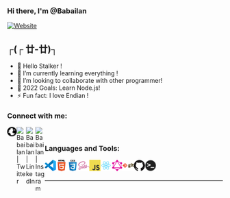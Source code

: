 ### Hi there, I'm @Babailan

[![Website](https://img.shields.io/website?label=babailan.github.io&style=for-the-badge&url=https://babailan.github.io)](https://babailan.github.io/)

## ┌(┌ 廿-廿)┐

- 🔭 Hello Stalker !
- 🌱 I’m currently learning everything !
- 👯 I’m looking to collaborate with other programmer!
- 🥅 2022 Goals: Learn Node.js!
- ⚡ Fun fact: I love Endian !

### Connect with me:

[<img align="left" alt="Babailan" width="22px" src="https://raw.githubusercontent.com/iconic/open-iconic/master/svg/globe.svg" />][website]
[<img align="left" alt="Babailan | Twitter" width="22px" src="https://cdn.jsdelivr.net/npm/simple-icons@v3/icons/twitter.svg" />][twitter]
[<img align="left" alt="Babailan | LinkedIn" width="22px" src="https://cdn.jsdelivr.net/npm/simple-icons@v3/icons/linkedin.svg" />][linkedin]
[<img align="left" alt="Babailan | Instagram" width="22px" src="https://cdn.jsdelivr.net/npm/simple-icons@v3/icons/instagram.svg" />][instagram]

<br />

### Languages and Tools:

<img align="left" alt="Visual Studio Code" width="26px" src="https://raw.githubusercontent.com/github/explore/80688e429a7d4ef2fca1e82350fe8e3517d3494d/topics/visual-studio-code/visual-studio-code.png" />
<img align="left" alt="HTML5" width="26px" src="https://raw.githubusercontent.com/github/explore/80688e429a7d4ef2fca1e82350fe8e3517d3494d/topics/html/html.png" />
<img align="left" alt="CSS3" width="26px" src="https://raw.githubusercontent.com/github/explore/80688e429a7d4ef2fca1e82350fe8e3517d3494d/topics/css/css.png" />
<img align="left" alt="Sass" width="26px" src="https://raw.githubusercontent.com/github/explore/80688e429a7d4ef2fca1e82350fe8e3517d3494d/topics/sass/sass.png" />
<img align="left" alt="JavaScript" width="26px" src="https://raw.githubusercontent.com/github/explore/80688e429a7d4ef2fca1e82350fe8e3517d3494d/topics/javascript/javascript.png" />
<img align="left" alt="React" width="26px" src="https://raw.githubusercontent.com/github/explore/80688e429a7d4ef2fca1e82350fe8e3517d3494d/topics/react/react.png" />
<img align="left" alt="GraphQL" width="26px" src="https://raw.githubusercontent.com/github/explore/80688e429a7d4ef2fca1e82350fe8e3517d3494d/topics/graphql/graphql.png" />
<img align="left" alt="Git" width="26px" src="https://raw.githubusercontent.com/github/explore/80688e429a7d4ef2fca1e82350fe8e3517d3494d/topics/git/git.png" />
<img align="left" alt="GitHub" width="26px" src="https://raw.githubusercontent.com/github/explore/78df643247d429f6cc873026c0622819ad797942/topics/github/github.png" />
<img align="left" alt="Terminal" width="26px" src="https://raw.githubusercontent.com/github/explore/80688e429a7d4ef2fca1e82350fe8e3517d3494d/topics/terminal/terminal.png" />

<br />
<br />

---


[website]: https://babailan.github.io/
[twitter]: https://twitter.com/ArigatoED
[instagram]: https://www.instagram.com/ronelbabailan/
[linkedin]: https://www.linkedin.com/in/ronnel-babailan-a08074213/
